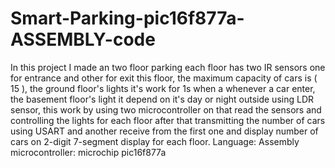 # Smart-Parking-pic16f877a-ASSEMBLY-code
In this project I made an two floor parking each floor has two IR sensors one for entrance and other for exit this floor, 
the maximum capacity of cars is ( 15 ), 
the ground floor's lights it's work for 1s when a whenever a car enter, the basement floor's light it depend on it's day or night outside using LDR sensor, 
this work by using two microcontroller on that read the sensors and controlling the lights for each floor 
after that transmitting the number of cars using USART and another receive from the first one and display number of cars on 2-digit 7-segment display for each floor.
Language: Assembly 
microcontroller: microchip pic16f877a
